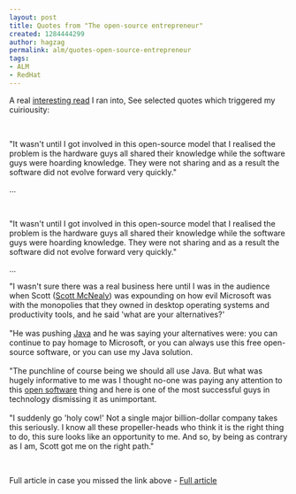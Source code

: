 ```yaml
---
layout: post
title: Quotes from "The open-source entrepreneur"
created: 1284444299
author: hagzag
permalink: alm/quotes-open-source-entrepreneur
tags:
- ALM
- RedHat
---
```

<p>A real <a href="http://www.bbc.co.uk/blogs/thereporters/maggieshiels/2010/06/the_open_source_entrepreneur.html">interesting read</a> I ran into, See selected quotes which triggered my cuiriousity:</p>
<p>&nbsp;</p>
<p>&quot;It wasn't until I got involved in this open-source model that I  realised the problem is the hardware guys all shared their knowledge  while the software guys were hoarding knowledge. They were not sharing  and as a result the software did not evolve forward very quickly.&quot;</p>
<p>...</p>
<p>&nbsp;</p>
<p>&quot;It wasn't until I got involved in this open-source model that I  realised the problem is the hardware guys all shared their knowledge  while the software guys were hoarding knowledge. They were not sharing  and as a result the software did not evolve forward very quickly.&quot;</p>
<p>...</p>
<p>&quot;I wasn't sure there was a real business here until I was in the  audience when Scott (<a href="http://en.wikipedia.org/wiki/Scott_McNealy">Scott McNealy</a>) was expounding on how evil Microsoft was with the  monopolies that they owned in desktop operating systems and productivity  tools, and he said 'what are your alternatives?'<br />
&nbsp;<br />
&quot;He was  pushing <a href="http://www.java.com/en/">Java</a> and he was saying  your alternatives were: you can continue to pay homage to Microsoft, or  you can always use this free open-source software, or you can use my  Java solution.<br />
&nbsp;<br />
&quot;The punchline of course being we should all use  Java. But what was hugely informative to me was I thought no-one was  paying any attention to this <a href="http://www.opensource.org/">open  software</a> thing and here is one of the most successful guys in  technology dismissing it as unimportant.<br />
&nbsp;<br />
&quot;I suddenly go 'holy  cow!' Not a single major billion-dollar company takes this seriously. I  know all these propeller-heads who think it is the right thing to do,  this sure looks like an opportunity to me. And so, by being as contrary  as I am, Scott got me on the right path.&quot;</p>
<p>&nbsp;</p>
<p>Full article in case you missed the link above - <a href="http://www.bbc.co.uk/blogs/thereporters/maggieshiels/2010/06/the_open_source_entrepreneur.html">Full article</a></p>
